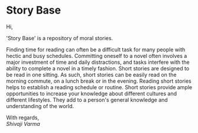 Story Base
==========
Hi,

'Story Base' is a repository of moral stories.

Finding time for reading can often be a difficult task for many people with hectic and busy schedules. Committing oneself to a novel often involves a major investment of time and daily distractions, and tasks interfere with the ability to complete a novel in a timely fashion. Short stories are designed to be read in one sitting. As such, short stories can be easily read on the morning commute, on a lunch break or in the evening. Reading short stories helps to establish a reading schedule or routine. Short stories provide ample opportunities to increase your knowledge about different cultures and different lifestyles. They add to a person's general knowledge and understanding of the world.

With regards,  
_Shivaji Varma_
